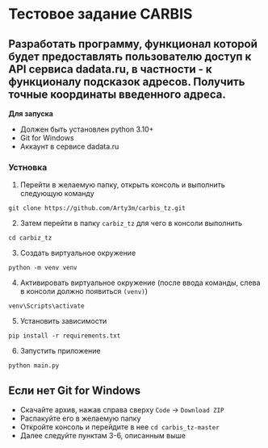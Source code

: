 # Тестовое задание CARBIS 
## Разработать программу, функционал которой будет предоставлять пользователю доступ к API сервиса dadata.ru, в частности - к функционалу подсказок адресов. Получить точные координаты введенного адреса.

**Для запуска**

+ Должен быть установлен python 3.10+
+ Git for Windows
+ Аккаунт в сервисе dadata.ru

### **Устновка**

1. Перейти в желаемую папку, открыть консоль и выполнить следующую команду
```
git clone https://github.com/Arty3m/carbis_tz.git
```
2. Затем перейти в папку ```carbiz_tz``` для чего в консоли выполнить
```
cd carbiz_tz
```
3. Создать виртуальное окружение
```
python -m venv venv
```
4. Активировать виртуальное окружение (после ввода команды, слева в консоли должно появиться ```(venv)```)
```
venv\Scripts\activate
```
5. Установить зависимости
```
pip install -r requirements.txt
```
6. Запустить приложение
```
python main.py
```

## Если нет Git for Windows

+ Скачайте архив, нажав справа сверху ```Code``` -> ```Download ZIP```
+ Распакуйте его в желаемую папку
+ Откройте консоль и перейдите в нее ```cd carbis_tz-master```
+ Далее следуйте пунктам 3-6, описанным выше
